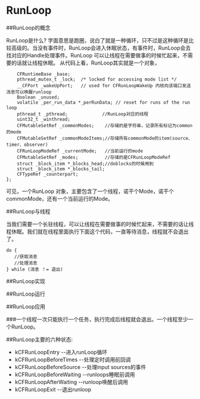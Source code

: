 # RunLoop

##RunLoop的概念

RunLoop是什么? 字面意思是跑圈，说白了就是一种循环，只不过是这种循环是比较高级的。当没有事件时，RunLoop会进入休眠状态，有事件时，RunLoop会去找对应的Handle处理事件。RunLoop 可以让线程在需要做事的时候忙起来，不需要的话就让线程休眠。
从代码上看，RunLoop其实就是一个对象，
```struct __CFRunLoop {
    CFRuntimeBase _base;
    pthread_mutex_t _lock;  /* locked for accessing mode list */
    __CFPort _wakeUpPort;   // used for CFRunLoopWakeUp 内核向该端口发送消息可以唤醒runloop
    Boolean _unused;
    volatile _per_run_data *_perRunData; // reset for runs of the run loop
    pthread_t _pthread;             //RunLoop对应的线程
    uint32_t _winthread;
    CFMutableSetRef _commonModes;    //存储的是字符串，记录所有标记为common的mode
    CFMutableSetRef _commonModeItems;//存储所有commonMode的item(source、timer、observer)
    CFRunLoopModeRef _currentMode;   //当前运行的mode
    CFMutableSetRef _modes;          //存储的是CFRunLoopModeRef
    struct _block_item *_blocks_head;//doblocks的时候用到
    struct _block_item *_blocks_tail;
    CFTypeRef _counterpart;
};
```
可见，一个RunLoop 对象，主要包含了一个线程，诺干个Mode，诺干个commonMode，还有一个当前运行的Mode。

##RunLoop与线程

当我们需要一个长驻线程，可以让线程在需要做事的时候忙起来，不需要的话让线程休眠。我们就在线程里面执行下面这个代码，一直等待消息，线程就不会退出了。
```
do {
   //获取消息
   //处理消息
} while (消息 ！= 退出)
```


##RunLoop实现

##RunLoop运行

##RunLoop应用

###一个线程一次只能执行一个任务，执行完成后线程就会退出。一个线程至少一个RunLoop。

##RunLoop主要的六种状态:
* kCFRunLoopEntry --进入runLoop循环
* kCFRunLoopBeforeTimes --处理定时调用前回调
* kCFRunLoopBeforeSource --处理input sources的事件
* kCFRunLoopBeforeWaiting --runloops睡眠前调用
* kCFRunLoopAfterWaiting --runloop唤醒后调用
* kCFRunLoopExit --退出runloop